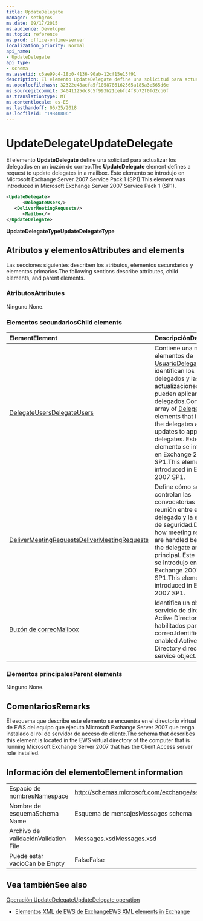 ```yaml
---
title: UpdateDelegate
manager: sethgros
ms.date: 09/17/2015
ms.audience: Developer
ms.topic: reference
ms.prod: office-online-server
localization_priority: Normal
api_name:
- UpdateDelegate
api_type:
- schema
ms.assetid: c6ae99c4-18b0-4136-90ab-12cf15e15f91
description: El elemento UpdateDelegate define una solicitud para actualizar los delegados en un buzón de correo. Este elemento se introdujo en Microsoft Exchange Server 2007 Service Pack 1 (SP1).
ms.openlocfilehash: 32322e48acfa5f1058786162565a185a3e565d6e
ms.sourcegitcommit: 34041125dc8c5f993b21cebfc4f8b72f0fd2cb6f
ms.translationtype: MT
ms.contentlocale: es-ES
ms.lasthandoff: 06/25/2018
ms.locfileid: "19840806"
---
```

# <a name="updatedelegate"></a><span data-ttu-id="7bfb2-104">UpdateDelegate</span><span class="sxs-lookup"><span data-stu-id="7bfb2-104">UpdateDelegate</span></span>

<span data-ttu-id="7bfb2-105">El elemento **UpdateDelegate** define una solicitud para actualizar los delegados en un buzón de correo.</span><span class="sxs-lookup"><span data-stu-id="7bfb2-105">The **UpdateDelegate** element defines a request to update delegates in a mailbox.</span></span> <span data-ttu-id="7bfb2-106">Este elemento se introdujo en Microsoft Exchange Server 2007 Service Pack 1 (SP1).</span><span class="sxs-lookup"><span data-stu-id="7bfb2-106">This element was introduced in Microsoft Exchange Server 2007 Service Pack 1 (SP1).</span></span> 
  
```xml
<UpdateDelegate>
      <DelegateUsers/>
   <DeliverMeetingRequests/>
      <Mailbox/>
</UpdateDelegate>
```

 <span data-ttu-id="7bfb2-107">**UpdateDelegateType**</span><span class="sxs-lookup"><span data-stu-id="7bfb2-107">**UpdateDelegateType**</span></span>
## <a name="attributes-and-elements"></a><span data-ttu-id="7bfb2-108">Atributos y elementos</span><span class="sxs-lookup"><span data-stu-id="7bfb2-108">Attributes and elements</span></span>

<span data-ttu-id="7bfb2-109">Las secciones siguientes describen los atributos, elementos secundarios y elementos primarios.</span><span class="sxs-lookup"><span data-stu-id="7bfb2-109">The following sections describe attributes, child elements, and parent elements.</span></span>
  
### <a name="attributes"></a><span data-ttu-id="7bfb2-110">Atributos</span><span class="sxs-lookup"><span data-stu-id="7bfb2-110">Attributes</span></span>

<span data-ttu-id="7bfb2-111">Ninguno.</span><span class="sxs-lookup"><span data-stu-id="7bfb2-111">None.</span></span>
  
### <a name="child-elements"></a><span data-ttu-id="7bfb2-112">Elementos secundarios</span><span class="sxs-lookup"><span data-stu-id="7bfb2-112">Child elements</span></span>

|<span data-ttu-id="7bfb2-113">**Element**</span><span class="sxs-lookup"><span data-stu-id="7bfb2-113">**Element**</span></span>|<span data-ttu-id="7bfb2-114">**Descripción**</span><span class="sxs-lookup"><span data-stu-id="7bfb2-114">**Description**</span></span>|
|:-----|:-----|
|[<span data-ttu-id="7bfb2-115">DelegateUsers</span><span class="sxs-lookup"><span data-stu-id="7bfb2-115">DelegateUsers</span></span>](delegateusers.md) <br/> |<span data-ttu-id="7bfb2-116">Contiene una matriz de elementos de [UsuarioDelegado](delegateuser.md) que identifican los delegados y las actualizaciones se pueden aplicar a los delegados.</span><span class="sxs-lookup"><span data-stu-id="7bfb2-116">Contains an array of [DelegateUser](delegateuser.md) elements that identify the delegates and the updates to apply to the delegates.</span></span> <span data-ttu-id="7bfb2-117">Este elemento se introdujo en Exchange 2007 SP1.</span><span class="sxs-lookup"><span data-stu-id="7bfb2-117">This element was introduced in Exchange 2007 SP1.</span></span>  <br/> |
|[<span data-ttu-id="7bfb2-118">DeliverMeetingRequests</span><span class="sxs-lookup"><span data-stu-id="7bfb2-118">DeliverMeetingRequests</span></span>](delivermeetingrequests.md) <br/> |<span data-ttu-id="7bfb2-119">Define cómo se controlan las convocatorias de reunión entre el delegado y la entidad de seguridad.</span><span class="sxs-lookup"><span data-stu-id="7bfb2-119">Defines how meeting requests are handled between the delegate and the principal.</span></span> <span data-ttu-id="7bfb2-120">Este elemento se introdujo en Exchange 2007 SP1.</span><span class="sxs-lookup"><span data-stu-id="7bfb2-120">This element was introduced in Exchange 2007 SP1.</span></span>  <br/> |
|[<span data-ttu-id="7bfb2-121">Buzón de correo</span><span class="sxs-lookup"><span data-stu-id="7bfb2-121">Mailbox</span></span>](mailbox.md) <br/> |<span data-ttu-id="7bfb2-122">Identifica un objeto de servicio de directorio de Active Directory habilitados para correo.</span><span class="sxs-lookup"><span data-stu-id="7bfb2-122">Identifies a mail-enabled Active Directory directory service object.</span></span>  <br/> |
   
### <a name="parent-elements"></a><span data-ttu-id="7bfb2-123">Elementos principales</span><span class="sxs-lookup"><span data-stu-id="7bfb2-123">Parent elements</span></span>

<span data-ttu-id="7bfb2-124">Ninguno.</span><span class="sxs-lookup"><span data-stu-id="7bfb2-124">None.</span></span>
  
## <a name="remarks"></a><span data-ttu-id="7bfb2-125">Comentarios</span><span class="sxs-lookup"><span data-stu-id="7bfb2-125">Remarks</span></span>

<span data-ttu-id="7bfb2-126">El esquema que describe este elemento se encuentra en el directorio virtual de EWS del equipo que ejecuta Microsoft Exchange Server 2007 que tenga instalado el rol de servidor de acceso de cliente.</span><span class="sxs-lookup"><span data-stu-id="7bfb2-126">The schema that describes this element is located in the EWS virtual directory of the computer that is running Microsoft Exchange Server 2007 that has the Client Access server role installed.</span></span>
  
## <a name="element-information"></a><span data-ttu-id="7bfb2-127">Información del elemento</span><span class="sxs-lookup"><span data-stu-id="7bfb2-127">Element information</span></span>

|||
|:-----|:-----|
|<span data-ttu-id="7bfb2-128">Espacio de nombres</span><span class="sxs-lookup"><span data-stu-id="7bfb2-128">Namespace</span></span>  <br/> |http://schemas.microsoft.com/exchange/services/2006/messages  <br/> |
|<span data-ttu-id="7bfb2-129">Nombre de esquema</span><span class="sxs-lookup"><span data-stu-id="7bfb2-129">Schema Name</span></span>  <br/> |<span data-ttu-id="7bfb2-130">Esquema de mensajes</span><span class="sxs-lookup"><span data-stu-id="7bfb2-130">Messages schema</span></span>  <br/> |
|<span data-ttu-id="7bfb2-131">Archivo de validación</span><span class="sxs-lookup"><span data-stu-id="7bfb2-131">Validation File</span></span>  <br/> |<span data-ttu-id="7bfb2-132">Messages.xsd</span><span class="sxs-lookup"><span data-stu-id="7bfb2-132">Messages.xsd</span></span>  <br/> |
|<span data-ttu-id="7bfb2-133">Puede estar vacío</span><span class="sxs-lookup"><span data-stu-id="7bfb2-133">Can be Empty</span></span>  <br/> |<span data-ttu-id="7bfb2-134">False</span><span class="sxs-lookup"><span data-stu-id="7bfb2-134">False</span></span>  <br/> |
   
## <a name="see-also"></a><span data-ttu-id="7bfb2-135">Vea también</span><span class="sxs-lookup"><span data-stu-id="7bfb2-135">See also</span></span>



[<span data-ttu-id="7bfb2-136">Operación UpdateDelegate</span><span class="sxs-lookup"><span data-stu-id="7bfb2-136">UpdateDelegate operation</span></span>](updatedelegate-operation.md)


- [<span data-ttu-id="7bfb2-137">Elementos XML de EWS de Exchange</span><span class="sxs-lookup"><span data-stu-id="7bfb2-137">EWS XML elements in Exchange</span></span>](ews-xml-elements-in-exchange.md)

